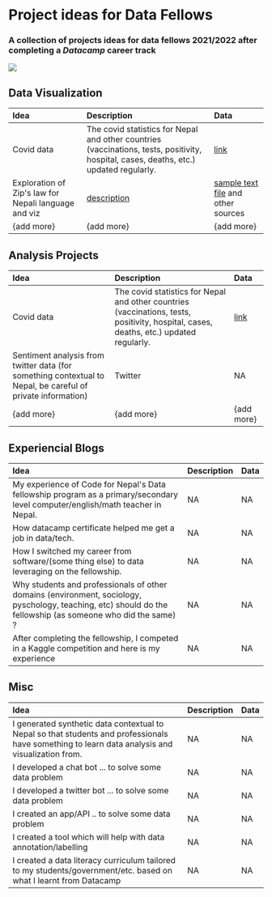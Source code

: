 # Project ideas for Data Fellows
### A collection of projects ideas for data fellows 2021/2022 after completing a *Datacamp* career track

![](https://github.com/CodeforNepal/projects_for_data_fellows/blob/main/data_tem.png?raw=true)

## Data Visualization
| Idea        | Description | Data          |
| :---        |    :----    |         :---  |
| Covid data  | The covid statistics for Nepal and other countries (vaccinations, tests, positivity, hospital, cases, deaths, etc.) updated regularly. |[link](https://github.com/owid/covid-19-data/)   |
| Exploration of Zip's law for Nepali language and viz   | [description](https://en.wikipedia.org/wiki/Zipf%27s_law)    | [sample text file](https://github.com/Aryal007/nepali_text_generation/blob/master/data/sports_news_nepali_1000.txt) and other sources      |
| {add more}   | {add more}         | {add more}      |


## Analysis Projects
| Idea        | Description | Data          |
| :---        |    :----    |         :---  |
| Covid data  | The covid statistics for Nepal and other countries (vaccinations, tests, positivity, hospital, cases, deaths, etc.) updated regularly.|[link](https://github.com/owid/covid-19-data/)   |
| Sentiment analysis from twitter data (for something contextual to Nepal, be careful of private information)   | Twitter         | NA     |
| {add more}   | {add more}         | {add more}      |



## Experiencial Blogs
| Idea        | Description | Data          |
| :---        |    :----    |         :---  |
| My experience of Code for Nepal's Data fellowship program as a primary/secondary level computer/english/math teacher in Nepal.      | NA       | NA   |
| How datacamp certificate helped me get a job in data/tech.   | NA        | NA     |
| How I switched my career from software/(some thing else) to data leveraging on the fellowship.      | NA       | NA   |
| Why students and professionals of other domains (environment, sociology, pyschology, teaching, etc) should do the fellowship (as someone who did the same) ?   | NA        | NA      |
| After completing the fellowship, I competed in a Kaggle competition and here is my experience      | NA       | NA   |


## Misc
| Idea        | Description | Data          |
| :---        |    :----    |         :---  |
| I generated synthetic data contextual to Nepal so that students and professionals have something to learn data analysis and visualization from.    | NA       | NA   |
| I developed a chat bot ...  to solve some data problem | NA        | NA      |
| I developed a twitter bot ...  to solve some data problem | NA        | NA      |
| I created an app/API .. to solve some data problem  | NA        | NA      |
| I created a tool which will help with data annotation/labelling      | NA       | NA   |
| I created a data literacy curriculum tailored to my students/government/etc. based on what I learnt from Datacamp      | NA       | NA   |


